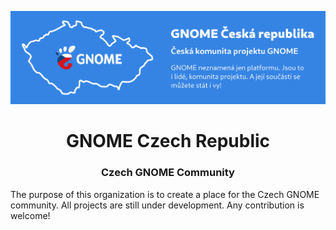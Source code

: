 ![banner](banner.svg)

<h1 align="center">GNOME Czech Republic</h1>
<h3 align="center">Czech GNOME Community</h3>

The purpose of this organization is to create a place for the Czech GNOME community. All projects are still under development. Any contribution is welcome!

